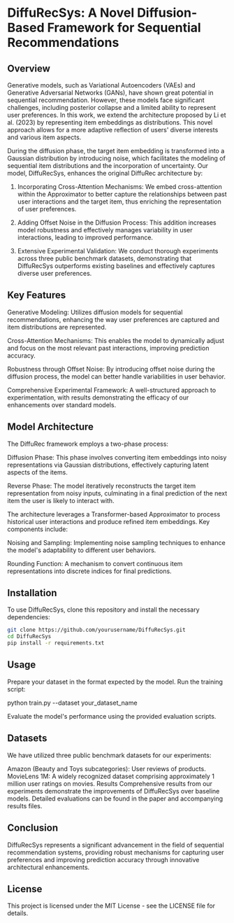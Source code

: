 # DiffuRecSys: A Novel Diffusion-Based Framework for Sequential Recommendations
## Overview
Generative models, such as Variational Autoencoders (VAEs) and Generative Adversarial Networks (GANs), have shown great potential in sequential recommendation. However, these models face significant challenges, including posterior collapse and a limited ability to represent user preferences. In this work, we extend the architecture proposed by Li et al. (2023) by representing item embeddings as distributions. This novel approach allows for a more adaptive reflection of users' diverse interests and various item aspects.

During the diffusion phase, the target item embedding is transformed into a Gaussian distribution by introducing noise, which facilitates the modeling of sequential item distributions and the incorporation of uncertainty. Our model, DiffuRecSys, enhances the original DiffuRec architecture by:

1) Incorporating Cross-Attention Mechanisms: We embed cross-attention within the Approximator to better capture the relationships between past user interactions and the target item, thus enriching the representation of user preferences.

2) Adding Offset Noise in the Diffusion Process: This addition increases model robustness and effectively manages variability in user interactions, leading to improved performance.

3) Extensive Experimental Validation: We conduct thorough experiments across three public benchmark datasets, demonstrating that DiffuRecSys outperforms existing baselines and effectively captures diverse user preferences.



## Key Features
Generative Modeling: Utilizes diffusion models for sequential recommendations, enhancing the way user preferences are captured and item distributions are represented.

Cross-Attention Mechanisms: This enables the model to dynamically adjust and focus on the most relevant past interactions, improving prediction accuracy.

Robustness through Offset Noise: By introducing offset noise during the diffusion process, the model can better handle variabilities in user behavior.

Comprehensive Experimental Framework: A well-structured approach to experimentation, with results demonstrating the efficacy of our enhancements over standard models.

## Model Architecture
The DiffuRec framework employs a two-phase process:

Diffusion Phase: This phase involves converting item embeddings into noisy representations via Gaussian distributions, effectively capturing latent aspects of the items.

Reverse Phase: The model iteratively reconstructs the target item representation from noisy inputs, culminating in a final prediction of the next item the user is likely to interact with.

The architecture leverages a Transformer-based Approximator to process historical user interactions and produce refined item embeddings. Key components include:

Noising and Sampling: Implementing noise sampling techniques to enhance the model's adaptability to different user behaviors.

Rounding Function: A mechanism to convert continuous item representations into discrete indices for final predictions.

## Installation
To use DiffuRecSys, clone this repository and install the necessary dependencies:
```bash
git clone https://github.com/yourusername/DiffuRecSys.git
cd DiffuRecSys
pip install -r requirements.txt
````
## Usage
Prepare your dataset in the format expected by the model.
Run the training script:

python train.py --dataset your_dataset_name

Evaluate the model's performance using the provided evaluation scripts.

## Datasets
We have utilized three public benchmark datasets for our experiments:

Amazon (Beauty and Toys subcategories): User reviews of products.
MovieLens 1M: A widely recognized dataset comprising approximately 1 million user ratings on movies.
Results
Comprehensive results from our experiments demonstrate the improvements of DiffuRecSys over baseline models. Detailed evaluations can be found in the paper and accompanying results files.

## Conclusion
DiffuRecSys represents a significant advancement in the field of sequential recommendation systems, providing robust mechanisms for capturing user preferences and improving prediction accuracy through innovative architectural enhancements.

## License
This project is licensed under the MIT License - see the LICENSE file for details.




